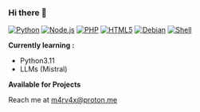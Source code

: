 ### Hi there 👋

[![Python](https://img.shields.io/badge/Python-3776AB?style=for-the-badge&logo=python&logoColor=white)](link)
[![Node.js](https://img.shields.io/badge/Node.js-FCC624?style=for-the-badge&logo=node.js&logoColor=white)](link)
[![PHP](https://img.shields.io/badge/PHP-777BB4?style=for-the-badge&logo=php&logoColor=white)](link)
[![HTML5](https://img.shields.io/badge/HTML5-E34F26?style=for-the-badge&logo=html5&logoColor=white)](link)
[![Debian](https://img.shields.io/badge/Debian-A81D33?style=for-the-badge&logo=debian&logoColor=white)](link)
[![Shell](https://img.shields.io/badge/Shell_Script-121011?style=for-the-badge&logo=gnu-bash&logoColor=white)](link)

**Currently learning :**
- Python3.11
- LLMs (Mistral)

**Available for Projects**

  Reach me at m4rv4x@proton.me
